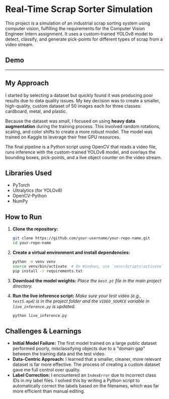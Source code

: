 # Real-Time Scrap Sorter Simulation

This project is a simulation of an industrial scrap sorting system using computer vision, fulfilling the requirements for the Computer Vision Engineer Intern assignment. It uses a custom-trained YOLOv8 model to detect, classify, and generate pick-points for different types of scrap from a video stream.

## Demo

---

## My Approach

I started by selecting a dataset but quickly found it was producing poor results due to data quality issues. My key decision was to create a smaller, high-quality, custom dataset of 50 images each for three classes: cardboard, metal, and plastic. 

Because the dataset was small, I focused on using **heavy data augmentation** during the training process. This involved random rotations, scaling, and color shifts to create a more robust model. The model was trained on Kaggle to leverage their free GPU resources.

The final pipeline is a Python script using OpenCV that reads a video file, runs inference with the custom-trained YOLOv8 model, and overlays the bounding boxes, pick-points, and a live object counter on the video stream.

## Libraries Used
*   PyTorch
*   Ultralytics (for YOLOv8)
*   OpenCV-Python
*   NumPy

## How to Run

1.  **Clone the repository:**
    ```bash
    git clone https://github.com/your-username/your-repo-name.git
    cd your-repo-name
    ```
2.  **Create a virtual environment and install dependencies:**
    ```bash
    python -m venv venv
    source venv/bin/activate  # On Windows, use `venv\Scripts\activate`
    pip install -r requirements.txt
    ```
3.  **Download the model weights:**
    *Place the `best.pt` file in the main project directory.*

4.  **Run the live inference script:**
    *Make sure your test video (e.g., `test5.mp4`) is in the project folder and the `VIDEO_SOURCE` variable in `live_inference.py` is updated.*
    ```bash
    python live_inference.py
    ```

## Challenges & Learnings

- **Initial Model Failure:** The first model trained on a large public dataset performed poorly, misclassifying objects due to a "domain gap" between the training data and the test video.
- **Data-Centric Approach:** I learned that a smaller, cleaner, more relevant dataset is far more effective. The process of creating a custom dataset gave me full control over quality.
- **Label Correction:** I encountered an `IndexError` due to incorrect class IDs in my label files. I solved this by writing a Python script to automatically correct the labels based on the filenames, which was far more efficient than manual editing.
